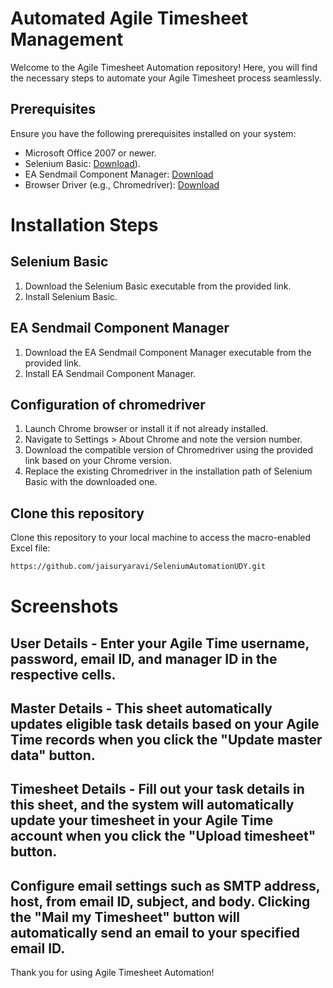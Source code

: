 # Automated Agile Timesheet Management

Welcome to the Agile Timesheet Automation repository! Here, you will find the necessary steps to automate your Agile Timesheet process seamlessly.

## Prerequisites
Ensure you have the following prerequisites installed on your system:

- Microsoft Office 2007 or newer.
- Selenium Basic: [Download](https://github.com/florentbr/SeleniumBasic/releases/download/v2.0.9.0/SeleniumBasic-2.0.9.0.exe)).
- EA Sendmail Component Manager: [Download](https://www.emailarchitect.net/webapp/download/easendmail.exe)
- Browser Driver (e.g., Chromedriver): [Download](https://chromedriver.chromium.org/downloads)

# Installation Steps

## Selenium Basic
1. Download the Selenium Basic executable from the provided link.
2. Install Selenium Basic.

## EA Sendmail Component Manager
1. Download the EA Sendmail Component Manager executable from the provided link.
2. Install EA Sendmail Component Manager.

## Configuration of chromedriver
1. Launch Chrome browser or install it if not already installed.
2. Navigate to Settings > About Chrome and note the version number.
3. Download the compatible version of Chromedriver using the provided link based on your Chrome version.
4. Replace the existing Chromedriver in the installation path of Selenium Basic with the downloaded one.

## Clone this repository

Clone this repository to your local machine to access the macro-enabled Excel file:

```bash
https://github.com/jaisuryaravi/SeleniumAutomationUDY.git
```

# Screenshots
## User Details - Enter your Agile Time username, password, email ID, and manager ID in the respective cells.
## Master Details - This sheet automatically updates eligible task details based on your Agile Time records when you click the "Update master data" button.
## Timesheet Details - Fill out your task details in this sheet, and the system will automatically update your timesheet in your Agile Time account when you click the "Upload timesheet" button.
## Configure email settings such as SMTP address, host, from email ID, subject, and body. Clicking the "Mail my Timesheet" button will automatically send an email to your specified email ID.


Thank you for using Agile Timesheet Automation!
